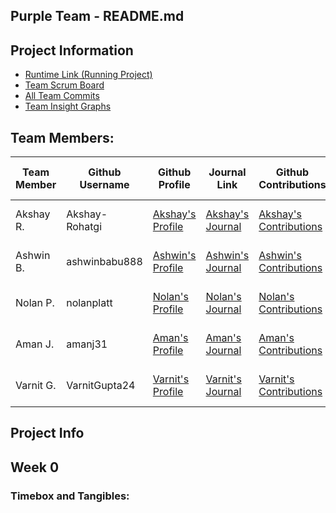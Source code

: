## Purple Team - README.md

## Project Information
- [Runtime Link (Running Project)](https://tbd.com/)
- [Team Scrum Board](https://github.com/nolanplatt/AP-CSA-T2/projects/1)
- [All Team Commits](https://github.com/nolanplatt/AP-CSA-T2/commits/master)
- [Team Insight Graphs](https://github.com/nolanplatt/AP-CSA-T2/graphs/contributors)

## Team Members:
| Team Member | Github Username | Github Profile | Journal Link | Github Contributions | Issues | Scrum Board Tasks | Role |
| ----------- | --------------- | -------------- | ------------ | -------------------- | ------ | ----------------- | --------------- |
| Akshay R. | Akshay-Rohatgi | [Akshay's Profile](https://github.com/Akshay-Rohatgi) | [Akshay's Journal](https://google.com) | [Akshay's Contributions](https://github.com/nolanplatt/AP-CSA-T2/commits?author=Akshay-Rohatgi) | [Issues](https://github.com/nolanplatt/AP-CSA-T2/issues/assigned/Akshay-Rohatgi) | [Scrum Board Tasks](https://github.com/nolanplatt/AP-CSA-T2/projects/1?card_filter_query=assignee%3Aakshay-rohatgi) | Primary Designer |
| Ashwin B. | ashwinbabu888 | [Ashwin's Profile](https://github.com/ashwinbabu888) | [Ashwin's Journal](https://docs.google.com/document/d/1XHgzNtQLO_iJDqhN8yUhwT3ZiHj_SWNv9xixzUOAF8c/edit?usp=sharing) | [Ashwin's Contributions](https://github.com/nolanplatt/AP-CSA-T2/commits?author=ashwinbabu888) | [Issues](https://github.com/nolanplatt/AP-CSA-T2/issues/assigned/ashwinbabu888) | [Scrum Board Tasks](https://github.com/nolanplatt/AP-CSA-T2/projects/1?card_filter_query=assignee%3Aalvinzhengq) | Scrum Master |
| Nolan P. | nolanplatt | [Nolan's Profile](https://github.com/nolanplatt) | [Nolan's Journal](https://docs.google.com/document/d/1t9ekir1K0GmBIL0SIBatH0Q-bg6ndCrwc-QSujz6K84/edit?usp=sharing) | [Nolan's Contributions](https://github.com/nolanplatt/AP-CSA-T2/commits?author=nolanplatt) |  [Issues](https://github.com/nolanplatt/AP-CSA-T2/issues/assigned/nolanplatt) | [Scrum Board Tasks](https://github.com/nolanplatt/AP-CSA-T2/projects/1?card_filter_query=assignee%3Anolanplatt) | Github Admin |
| Aman J. | amanj31 | [Aman's Profile](https://github.com/amanj31) | [Aman's Journal](https://docs.google.com/document/d/1iLXz8z1btVtgNXo9SV-ctCNljM-F0qE_r5xcCBEF1l8/edit?usp=sharing) | [Aman's Contributions](https://github.com/nolanplatt/AP-CSA-T2/commits?author=amanj31) | [Issues](https://github.com/nolanplatt/AP-CSA-T2/issues/assigned/amanj31) | [Scrum Board Tasks](https://github.com/nolanplatt/AP-CSA-T2/projects/1?card_filter_query=assignee%3Aamanj31) | Technical Officer |
| Varnit G. | VarnitGupta24 | [Varnit's Profile](https://github.com/VarnitGupta24) | [Varnit's Journal](https://docs.google.com/document/d/1fls5rsfbgSZj54k3tJZ_JKrsNKcyBi5pQE1LzBQ5njI/edit) | [Varnit's Contributions](https://github.com/nolanplatt/AP-CSA-T2/commits?author=VarnitGupta24) | [Issues](https://github.com/nolanplatt/AP-CSA-T2/issues/assigned/VarnitGupta24) | [Scrum Board Tasks](https://github.com/nolanplatt/AP-CSA-T2/projects/1?card_filter_query=assignee%3Aprishamaiti) | Deployment Manager |


## Project Info


## Week 0 
### Timebox and Tangibles:


